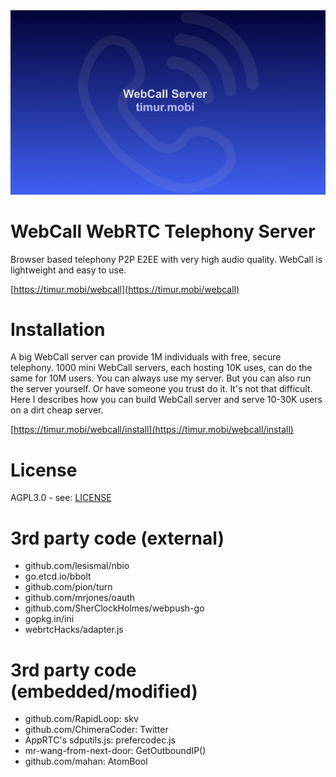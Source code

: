 <div align="center">
  <a href="https://timur.mobi/webcall"><img src="webroot/webcall-logo.png" alt="WebCall"></a>
</div>

# WebCall WebRTC Telephony Server

Browser based telephony P2P E2EE with very high audio quality.
WebCall is lightweight and easy to use.

[https://timur.mobi/webcall](https://timur.mobi/webcall)

# Installation

A big WebCall server can provide 1M individuals with free, secure telephony.
1000 mini WebCall servers, each hosting 10K uses, can do the same for 10M users.
You can always use my server. But you can also run the server yourself.
Or have someone you trust do it. It's not that difficult.
Here I describes how you can build WebCall server and serve 10-30K users
on a dirt cheap server.

[https://timur.mobi/webcall/install](https://timur.mobi/webcall/install)

# License

AGPL3.0 - see: [LICENSE](LICENSE)

# 3rd party code (external)

- github.com/lesismal/nbio
- go.etcd.io/bbolt
- github.com/pion/turn
- github.com/mrjones/oauth
- github.com/SherClockHolmes/webpush-go
- gopkg.in/ini
- webrtcHacks/adapter.js

# 3rd party code (embedded/modified)

- github.com/RapidLoop: skv
- github.com/ChimeraCoder: Twitter
- AppRTC's sdputils.js: prefercodec.js
- mr-wang-from-next-door: GetOutboundIP()
- github.com/mahan: AtomBool

